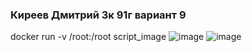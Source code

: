 ### Киреев Дмитрий 3к 91г вариант 9
docker run -v /root:/root script_image
![image](https://github.com/user-attachments/assets/f567574c-ebd8-4837-876b-688409dff894)
![image](https://github.com/user-attachments/assets/df7fc0e0-cf92-47f4-91ae-31a4b743217e)


